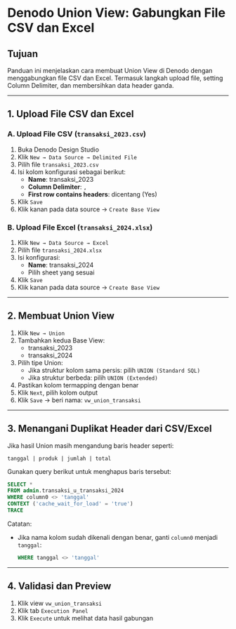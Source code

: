 
# Denodo Union View: Gabungkan File CSV dan Excel

## Tujuan
Panduan ini menjelaskan cara membuat Union View di Denodo dengan menggabungkan file CSV dan Excel. Termasuk langkah upload file, setting Column Delimiter, dan membersihkan data header ganda.

---

## 1. Upload File CSV dan Excel

### A. Upload File CSV (`transaksi_2023.csv`)
1. Buka Denodo Design Studio
2. Klik `New → Data Source → Delimited File`
3. Pilih file `transaksi_2023.csv`
4. Isi kolom konfigurasi sebagai berikut:
   - **Name**: transaksi_2023
   - **Column Delimiter**: `,`
   - **First row contains headers**: dicentang (Yes)
5. Klik `Save`
6. Klik kanan pada data source → `Create Base View`

### B. Upload File Excel (`transaksi_2024.xlsx`)
1. Klik `New → Data Source → Excel`
2. Pilih file `transaksi_2024.xlsx`
3. Isi konfigurasi:
   - **Name**: transaksi_2024
   - Pilih sheet yang sesuai
4. Klik `Save`
5. Klik kanan pada data source → `Create Base View`

---

## 2. Membuat Union View

1. Klik `New → Union`
2. Tambahkan kedua Base View:
   - transaksi_2023
   - transaksi_2024
3. Pilih tipe Union:
   - Jika struktur kolom sama persis: pilih `UNION (Standard SQL)`
   - Jika struktur berbeda: pilih `UNION (Extended)`
4. Pastikan kolom termapping dengan benar
5. Klik `Next`, pilih kolom output
6. Klik `Save` → beri nama: `vw_union_transaksi`

---

## 3. Menangani Duplikat Header dari CSV/Excel

Jika hasil Union masih mengandung baris header seperti:
```
tanggal | produk | jumlah | total
```
Gunakan query berikut untuk menghapus baris tersebut:

```sql
SELECT *
FROM admin.transaksi_u_transaksi_2024
WHERE column0 <> 'tanggal'
CONTEXT ('cache_wait_for_load' = 'true')
TRACE
```

Catatan:
- Jika nama kolom sudah dikenali dengan benar, ganti `column0` menjadi `tanggal`:
  ```sql
  WHERE tanggal <> 'tanggal'
  ```

---

## 4. Validasi dan Preview

1. Klik view `vw_union_transaksi`
2. Klik tab `Execution Panel`
3. Klik `Execute` untuk melihat data hasil gabungan

